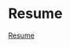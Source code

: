 # Resume

[Resume](https://docs.google.com/document/d/1JCJcp2bGHKMuNlelk9N0cZ2BCtkkqdsyaiWxkWBBWd4/edit?usp=sharing)
